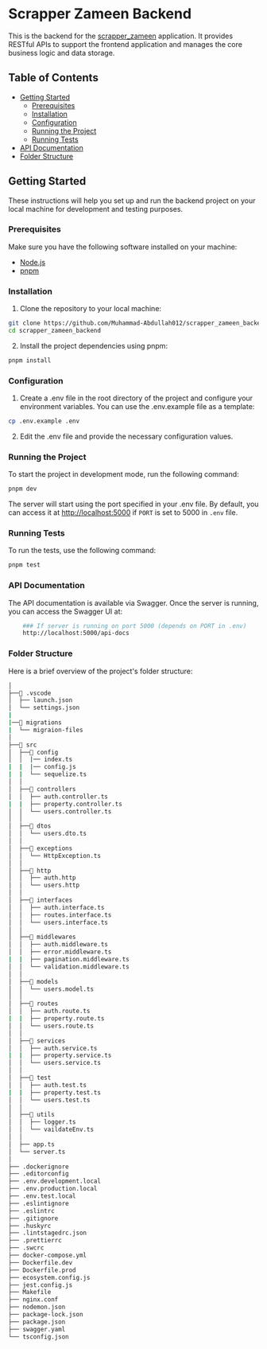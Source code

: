 # Scrapper Zameen Backend

This is the backend for the [scrapper_zameen](https://github.com/Muhammad-Abdullah012/scrapper_zameen_v2) application. It provides RESTful APIs to support the frontend application and manages the core business logic and data storage.

## Table of Contents

- [Getting Started](#getting-started)
  - [Prerequisites](#prerequisites)
  - [Installation](#installation)
  - [Configuration](#configuration)
  - [Running the Project](#running-the-project)
  - [Running Tests](#running-tests)
- [API Documentation](#api-documentation)
- [Folder Structure](#folder-structure)

## Getting Started

These instructions will help you set up and run the backend project on your local machine for development and testing purposes.

### Prerequisites

Make sure you have the following software installed on your machine:

- [Node.js](https://nodejs.org/en/download/)
- [pnpm](https://pnpm.io/installation)

### Installation

1. Clone the repository to your local machine:

```sh
git clone https://github.com/Muhammad-Abdullah012/scrapper_zameen_backend.git
cd scrapper_zameen_backend
```

2. Install the project dependencies using pnpm:

```sh
pnpm install
```

### Configuration

1. Create a .env file in the root directory of the project and configure your environment variables. You can use the .env.example file as a template:

```sh
cp .env.example .env
```

2. Edit the .env file and provide the necessary configuration values.

### Running the Project

To start the project in development mode, run the following command:

```sh
pnpm dev
```

The server will start using the port specified in your .env file. By default, you can access it at <http://localhost:5000> if `PORT` is set to 5000 in `.env` file.

### Running Tests

To run the tests, use the following command:

```sh
pnpm test
```

### API Documentation

The API documentation is available via Swagger. Once the server is running, you can access the Swagger UI at:

```sh
    ### If server is running on port 5000 (depends on PORT in .env)
    http://localhost:5000/api-docs
```

### Folder Structure

Here is a brief overview of the project's folder structure:

```sh
│
├──📂 .vscode
│  ├── launch.json
│  └── settings.json
|
|──📂 migrations
|  └── migraion-files
│
├──📂 src
│  ├──📂 config
│  │  |── index.ts
|  |  |── config.js
|  |  └── sequelize.ts
│  │
│  ├──📂 controllers
│  │  ├── auth.controller.ts
|  |  ├── property.controller.ts
│  │  └── users.controller.ts
│  │
│  ├──📂 dtos
│  │  └── users.dto.ts
│  │
│  ├──📂 exceptions
│  │  └── HttpException.ts
│  │
│  ├──📂 http
│  │  ├── auth.http
│  │  └── users.http
│  │
│  ├──📂 interfaces
│  │  ├── auth.interface.ts
│  │  ├── routes.interface.ts
│  │  └── users.interface.ts
│  │
│  ├──📂 middlewares
│  │  ├── auth.middleware.ts
│  │  ├── error.middleware.ts
|  |  ├── pagination.middleware.ts
│  │  └── validation.middleware.ts
│  │
│  ├──📂 models
│  │  └── users.model.ts
│  │
│  ├──📂 routes
│  │  ├── auth.route.ts
|  |  ├── property.route.ts
│  │  └── users.route.ts
│  │
│  ├──📂 services
│  │  ├── auth.service.ts
|  |  ├── property.service.ts
│  │  └── users.service.ts
│  │
│  ├──📂 test
│  │  ├── auth.test.ts
|  |  ├── property.test.ts
│  │  └── users.test.ts
│  │
│  ├──📂 utils
│  │  ├── logger.ts
│  │  └── vaildateEnv.ts
│  │
│  ├── app.ts
│  └── server.ts
│
├── .dockerignore
├── .editorconfig
├── .env.development.local
├── .env.production.local
├── .env.test.local
├── .eslintignore
├── .eslintrc
├── .gitignore
├── .huskyrc
├── .lintstagedrc.json
├── .prettierrc
├── .swcrc
├── docker-compose.yml
├── Dockerfile.dev
├── Dockerfile.prod
├── ecosystem.config.js
├── jest.config.js
├── Makefile
├── nginx.conf
├── nodemon.json
├── package-lock.json
├── package.json
├── swagger.yaml
└── tsconfig.json
```
